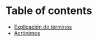 # Table of contents

* [Explicación de términos](README.md)
* [Acrónimos](https://intranet.fuesmen.edu.ar/sg/doc/acronimos/)
